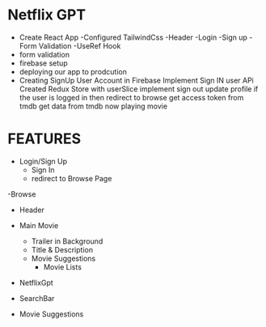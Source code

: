 # Netflix GPT

- Create React App
  -Configured TailwindCss
  -Header
  -Login
  -Sign up
  -Form Validation
  -UseRef Hook
- form validation
- firebase setup
- deploying our app to prodcution
- Creating SignUp User Account in Firebase
   Implement Sign IN user APi 
   Created Redux Store with userSlice
   implement sign out 
   update profile
   if the user is logged in then redirect to browse
   get access token from tmdb
   get data from tmdb now playing movie

# FEATURES

- Login/Sign Up
  - Sign In
  - redirect to Browse Page

-Browse

- Header
- Main Movie

  - Trailer in Background
  - Title & Description
  - Movie Suggestions
    - Movie Lists

- NetflixGpt
- SearchBar
- Movie Suggestions
